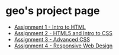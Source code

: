 # geo's project page

<ul>
 <li><a href="assignment1_html/index.html" target="_blank">Assignment 1 - Intro to HTML</a></li>
 <li><a href="assignment2_html/index.html" target="_blank">Assignment 2 - HTML5 and Intro to CSS</a></li>
 <li><a href="assignment3_html/pitch.html" target="_blank">Assignment 3 - Advanced CSS</a></li>
 <li><a href="assignment4_html/pitch.html" target="_blank">Assignment 4 - Responsive Web Design</a></li>
</ul>

